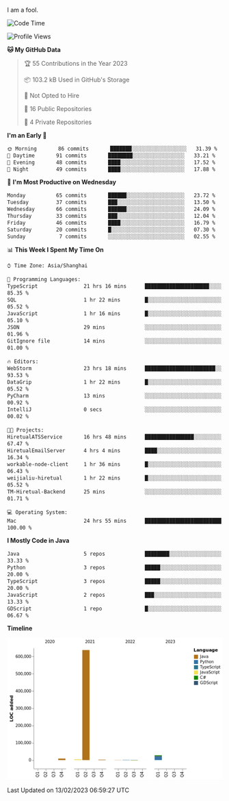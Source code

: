 I am a fool.

<!--START_SECTION:waka-->
![Code Time](http://img.shields.io/badge/Code%20Time-61%20hrs%2045%20mins-blue)

![Profile Views](http://img.shields.io/badge/Profile%20Views-165-blue)

**🐱 My GitHub Data** 

> 🏆 55 Contributions in the Year 2023
 > 
> 📦 103.2 kB Used in GitHub's Storage 
 > 
> 🚫 Not Opted to Hire
 > 
> 📜 16 Public Repositories 
 > 
> 🔑 4 Private Repositories  
 > 
**I'm an Early 🐤** 

```text
🌞 Morning       86 commits       ███████░░░░░░░░░░░░░░░░░░   31.39 % 
🌆 Daytime       91 commits       ████████░░░░░░░░░░░░░░░░░   33.21 % 
🌃 Evening       48 commits       ████░░░░░░░░░░░░░░░░░░░░░   17.52 % 
🌙 Night         49 commits       ████░░░░░░░░░░░░░░░░░░░░░   17.88 % 

```
📅 **I'm Most Productive on Wednesday** 

```text
Monday          65 commits       ██████░░░░░░░░░░░░░░░░░░░   23.72 % 
Tuesday         37 commits       ███░░░░░░░░░░░░░░░░░░░░░░   13.50 % 
Wednesday       66 commits       ██████░░░░░░░░░░░░░░░░░░░   24.09 % 
Thursday        33 commits       ███░░░░░░░░░░░░░░░░░░░░░░   12.04 % 
Friday          46 commits       ████░░░░░░░░░░░░░░░░░░░░░   16.79 % 
Saturday        20 commits       █░░░░░░░░░░░░░░░░░░░░░░░░   07.30 % 
Sunday           7 commits       ░░░░░░░░░░░░░░░░░░░░░░░░░   02.55 % 

```


📊 **This Week I Spent My Time On** 

```text
⌚︎ Time Zone: Asia/Shanghai

💬 Programming Languages: 
TypeScript               21 hrs 16 mins      █████████████████████░░░░   85.35 % 
SQL                      1 hr 22 mins        █░░░░░░░░░░░░░░░░░░░░░░░░   05.52 % 
JavaScript               1 hr 16 mins        █░░░░░░░░░░░░░░░░░░░░░░░░   05.10 % 
JSON                     29 mins             ░░░░░░░░░░░░░░░░░░░░░░░░░   01.96 % 
GitIgnore file           14 mins             ░░░░░░░░░░░░░░░░░░░░░░░░░   01.00 % 

🔥 Editors: 
WebStorm                 23 hrs 18 mins      ███████████████████████░░   93.53 % 
DataGrip                 1 hr 22 mins        █░░░░░░░░░░░░░░░░░░░░░░░░   05.52 % 
PyCharm                  13 mins             ░░░░░░░░░░░░░░░░░░░░░░░░░   00.92 % 
IntelliJ                 0 secs              ░░░░░░░░░░░░░░░░░░░░░░░░░   00.02 % 

🐱‍💻 Projects: 
HiretualATSService       16 hrs 48 mins      ████████████████░░░░░░░░░   67.47 % 
HiretualEmailServer      4 hrs 4 mins        ████░░░░░░░░░░░░░░░░░░░░░   16.34 % 
workable-node-client     1 hr 36 mins        █░░░░░░░░░░░░░░░░░░░░░░░░   06.43 % 
weijialiu-hiretual       1 hr 22 mins        █░░░░░░░░░░░░░░░░░░░░░░░░   05.52 % 
TM-Hiretual-Backend      25 mins             ░░░░░░░░░░░░░░░░░░░░░░░░░   01.71 % 

💻 Operating System: 
Mac                      24 hrs 55 mins      █████████████████████████   100.00 % 

```

**I Mostly Code in Java** 

```text
Java                     5 repos             ████████░░░░░░░░░░░░░░░░░   33.33 % 
Python                   3 repos             █████░░░░░░░░░░░░░░░░░░░░   20.00 % 
TypeScript               3 repos             █████░░░░░░░░░░░░░░░░░░░░   20.00 % 
JavaScript               2 repos             ███░░░░░░░░░░░░░░░░░░░░░░   13.33 % 
GDScript                 1 repo              █░░░░░░░░░░░░░░░░░░░░░░░░   06.67 % 

```


**Timeline**

![Chart not found](https://raw.githubusercontent.com/VeejaLiu/VeejaLiu/master/charts/bar_graph.png) 


 Last Updated on 13/02/2023 06:59:27 UTC
<!--END_SECTION:waka-->
